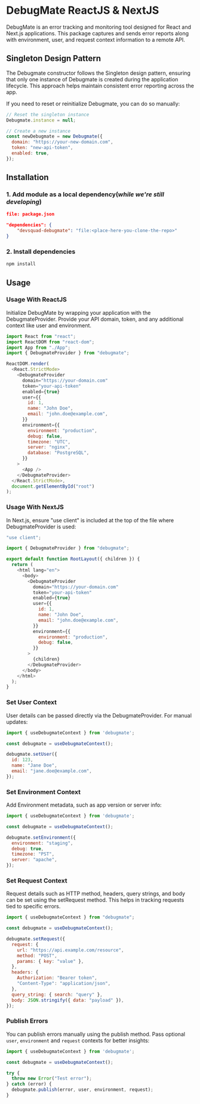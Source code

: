 # DebugMate ReactJS & NextJS

DebugMate is an error tracking and monitoring tool designed for React and Next.js applications. This package captures and sends error reports along with environment, user, and request context information to a remote API.

## Singleton Design Pattern
The Debugmate constructor follows the Singleton design pattern, ensuring that only one instance of Debugmate is created during the application lifecycle. This approach helps maintain consistent error reporting across the app.

If you need to reset or reinitialize Debugmate, you can do so manually:

```js
// Reset the singleton instance
Debugmate.instance = null;

// Create a new instance
const newDebugmate = new Debugmate({
  domain: "https://your-new-domain.com",
  token: "new-api-token",
  enabled: true,
});
```

## Installation

### 1. Add module as a local dependency(_while we're still developing_)
```json
file: package.json

"dependencies": {
    "devsquad-debugmate": "file:<place-here-you-clone-the-repo>"
}
```

### 2. Install dependencies
```bash
npm install
```

## Usage

### Usage With ReactJS
Initialize DebugMate by wrapping your application with the DebugmateProvider. Provide your API domain, token, and any additional context like user and environment.

```js
import React from "react";
import ReactDOM from "react-dom";
import App from "./App";
import { DebugmateProvider } from "debugmate";

ReactDOM.render(
  <React.StrictMode>
    <DebugmateProvider
      domain="https://your-domain.com"
      token="your-api-token"
      enabled={true}
      user={{
        id: 1,
        name: "John Doe",
        email: "john.doe@example.com",
      }}
      environment={{
        environment: "production",
        debug: false,
        timezone: "UTC",
        server: "nginx",
        database: "PostgreSQL",
      }}
    >
      <App />
    </DebugmateProvider>
  </React.StrictMode>,
  document.getElementById("root")
);
```

### Usage With NextJS

In Next.js, ensure "use client" is included at the top of the file where DebugmateProvider is used:

```js
"use client";

import { DebugmateProvider } from "debugmate";

export default function RootLayout({ children }) {
  return (
    <html lang="en">
      <body>
        <DebugmateProvider
          domain="https://your-domain.com"
          token="your-api-token"
          enabled={true}
          user={{
            id: 1,
            name: "John Doe",
            email: "john.doe@example.com",
          }}
          environment={{
            environment: "production",
            debug: false,
          }}
        >
          {children}
        </DebugmateProvider>
      </body>
    </html>
  );
}
```

### Set User Context
User details can be passed directly via the DebugmateProvider. For manual updates:
```js
import { useDebugmateContext } from 'debugmate';

const debugmate = useDebugmateContext();

debugmate.setUser({
  id: 123,
  name: "Jane Doe",
  email: "jane.doe@example.com",
});
```

### Set Environment Context
Add Environment metadata, such as app version or server info:
```js
import { useDebugmateContext } from 'debugmate';

const debugmate = useDebugmateContext();

debugmate.setEnvironment({
  environment: "staging",
  debug: true,
  timezone: "PST",
  server: "apache",
});
```

### Set Request Context
Request details such as HTTP method, headers, query strings, and body can be set using the setRequest method. This helps in tracking requests tied to specific errors.
```js
import { useDebugmateContext } from "debugmate";

const debugmate = useDebugmateContext();

debugmate.setRequest({
  request: {
    url: "https://api.example.com/resource",
    method: "POST",
    params: { key: "value" },
  },
  headers: {
    Authorization: "Bearer token",
    "Content-Type": "application/json",
  },
  query_string: { search: "query" },
  body: JSON.stringify({ data: "payload" }),
});
```

### Publish Errors
You can publish errors manually using the publish method. Pass optional `user`, `environment` and `request` contexts for better insights:

```js
import { useDebugmateContext } from 'debugmate';

const debugmate = useDebugmateContext();

try {
  throw new Error("Test error");
} catch (error) {
  debugmate.publish(error, user, environment, request);
}
```